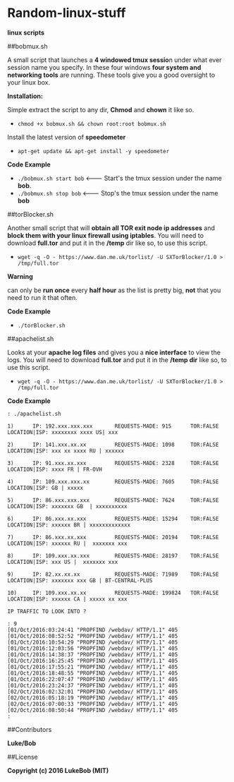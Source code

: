 # Random-linux-stuff
**linux scripts**


##bobmux.sh

A small script that launches a **4 windowed tmux sessio**n under what ever session name you specify.
In these four windows **four system and networking tools** are running. These tools give you a good oversight to your linux box. 

**Installation:**

Simple extract the script to any dir, **Chmod** and **chown** it like so.

 * ```chmod +x bobmux.sh && chown root:root bobmux.sh```
 
Install the latest version of **speedometer** 

 * ```apt-get update && apt-get install -y speedometer```
 
**Code Example**

 * ```./bobmux.sh start bob```     <--- Start's the tmux session under the name **bob**.
 * ```./bobmux.sh stop bob```       <--- Stop's the tmux session under the name **bob**
 
 
##torBlocker.sh

Another small script that will **obtain all TOR exit node ip addresses** and **block them with your linux firewall using iptables**. You will need to download **full.tor** and put it in the **/temp** dir like so, to use this script.

 * ```wget -q -O - https://www.dan.me.uk/torlist/ -U SXTorBlocker/1.0 > /tmp/full.tor```

**Warning**

can only be **run once** every **half hour** as the list is pretty big, **not** that you need to run it that often.

**Code Example**

 * ```./torBlocker.sh```

##apachelist.sh

Looks at your **apache log files** and gives you a **nice interface** to view the logs. You will need to download **full.tor** and put it in the **/temp dir** like so, to use this script.

 * ```wget -q -O - https://www.dan.me.uk/torlist/ -U SXTorBlocker/1.0 > /tmp/full.tor```

**Code Example**

```erb
: ./apachelist.sh

1)      IP: 192.xxx.xxx.xxx       REQUESTS-MADE: 915      TOR:FALSE       LOCATION|ISP: xxxxxxxx xxxx US| xxx

2)      IP: 141.xxx.xx.xx         REQUESTS-MADE: 1098     TOR:FALSE       LOCATION|ISP: xxx xx xxxx RU | xxxxxx

3)      IP: 91.xxx.xx.xxx         REQUESTS-MADE: 2328     TOR:FALSE       LOCATION|ISP: xxxx FR | FR-OVH

4)      IP: 109.xxx.xxx.xx        REQUESTS-MADE: 7605     TOR:FALSE       LOCATION|ISP: GB | xxxxx

5)      IP: 86.xxx.xxx.xxx        REQUESTS-MADE: 7624     TOR:FALSE       LOCATION|ISP: xxxxxxx GB  | xxxxxxxxxx

6)      IP: 86.xxx.xx.xxx         REQUESTS-MADE: 15294    TOR:FALSE       LOCATION|ISP: xxxxxx BR | xxxxxxxxxxxxx

7)      IP: 86.xxx.xx.xxx         REQUESTS-MADE: 20194    TOR:FALSE       LOCATION|ISP: xxxxxx RU |  xxxxxxx xxx

8)      IP: 109.xxx.xx.xxx        REQUESTS-MADE: 28197    TOR:FALSE       LOCATION|ISP: xxx US |  xxxxxxx xxx

9)      IP: 82.xx.xx.xx           REQUESTS-MADE: 71989    TOR:FALSE       LOCATION|ISP: xxxxxxx xxx GB | BT-CENTRAL-PLUS

10)     IP: 109.xxx.xx.xx         REQUESTS-MADE: 199824   TOR:FALSE       LOCATION|ISP: xxxxxx CA | xxxxx xx xxx

IP TRAFFIC TO LOOK INTO ?

: 9
[01/Oct/2016:03:24:41 "PROPFIND /webdav/ HTTP/1.1" 405
[01/Oct/2016:08:52:52 "PROPFIND /webdav/ HTTP/1.1" 405
[01/Oct/2016:10:54:29 "PROPFIND /webdav/ HTTP/1.1" 405
[01/Oct/2016:12:03:56 "PROPFIND /webdav/ HTTP/1.1" 405
[01/Oct/2016:14:38:37 "PROPFIND /webdav/ HTTP/1.1" 405
[01/Oct/2016:16:25:45 "PROPFIND /webdav/ HTTP/1.1" 405
[01/Oct/2016:17:55:21 "PROPFIND /webdav/ HTTP/1.1" 405
[01/Oct/2016:18:48:55 "PROPFIND /webdav/ HTTP/1.1" 405
[01/Oct/2016:22:07:47 "PROPFIND /webdav/ HTTP/1.1" 405
[01/Oct/2016:23:24:37 "PROPFIND /webdav/ HTTP/1.1" 405
[02/Oct/2016:02:32:01 "PROPFIND /webdav/ HTTP/1.1" 405
[02/Oct/2016:05:18:19 "PROPFIND /webdav/ HTTP/1.1" 405
[02/Oct/2016:07:00:33 "PROPFIND /webdav/ HTTP/1.1" 405
[02/Oct/2016:08:50:44 "PROPFIND /webdav/ HTTP/1.1" 405
:
```

##Contributors

**Luke/Bob**


##License

**Copyright (c) 2016 LukeBob (MIT)**


 

